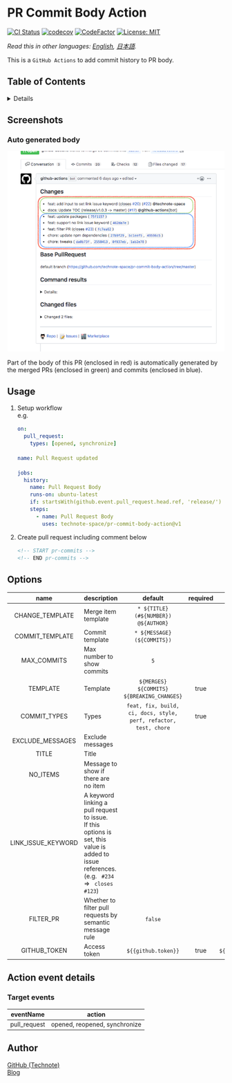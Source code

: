 # PR Commit Body Action

[![CI Status](https://github.com/technote-space/pr-commit-body-action/workflows/CI/badge.svg)](https://github.com/technote-space/pr-commit-body-action/actions)
[![codecov](https://codecov.io/gh/technote-space/pr-commit-body-action/branch/master/graph/badge.svg)](https://codecov.io/gh/technote-space/pr-commit-body-action)
[![CodeFactor](https://www.codefactor.io/repository/github/technote-space/pr-commit-body-action/badge)](https://www.codefactor.io/repository/github/technote-space/pr-commit-body-action)
[![License: MIT](https://img.shields.io/badge/License-MIT-blue.svg)](https://github.com/technote-space/pr-commit-body-action/blob/master/LICENSE)

*Read this in other languages: [English](README.md), [日本語](README.ja.md).*

This is a `GitHub Actions` to add commit history to PR body.

## Table of Contents

<!-- START doctoc generated TOC please keep comment here to allow auto update -->
<!-- DON'T EDIT THIS SECTION, INSTEAD RE-RUN doctoc TO UPDATE -->
<details>
<summary>Details</summary>

- [Screenshots](#screenshots)
  - [Auto generated body](#auto-generated-body)
- [Usage](#usage)
- [Options](#options)
  - [CHANGE_TEMPLATE](#change_template)
  - [COMMIT_TEMPLATE](#commit_template)
  - [MAX_COMMITS](#max_commits)
  - [TEMPLATE](#template)
  - [COMMIT_TYPES](#commit_types)
  - [EXCLUDE_MESSAGES](#exclude_messages)
  - [TITLE](#title)
  - [NO_ITEMS](#no_items)
  - [LINK_ISSUE_KEYWORD](#link_issue_keyword)
  - [FILTER_PR](#filter_pr)
- [Action event details](#action-event-details)
  - [Target events](#target-events)
- [Author](#author)

</details>
<!-- END doctoc generated TOC please keep comment here to allow auto update -->

## Screenshots
### Auto generated body
![pr-body](https://raw.githubusercontent.com/technote-space/pr-commit-body-action/images/pr-body.png)

Part of the body of this PR (enclosed in red) is automatically generated by the merged PRs (enclosed in green) and commits (enclosed in blue).

## Usage
1. Setup workflow  
    e.g.
    ```yaml
    on:
      pull_request:
        types: [opened, synchronize]
    
    name: Pull Request updated
    
    jobs:
      history:
        name: Pull Request Body
        runs-on: ubuntu-latest
        if: startsWith(github.event.pull_request.head.ref, 'release/')
        steps:
          - name: Pull Request Body
            uses: technote-space/pr-commit-body-action@v1
    ```
1. Create pull request including comment below
    ```markdown
    <!-- START pr-commits -->
    <!-- END pr-commits -->
    ```

## Options
| name | description | default | required | e.g. |
|:---:|:---|:---:|:---:|:---:|
|CHANGE_TEMPLATE|Merge item template|`* ${TITLE} (#${NUMBER}) @${AUTHOR}`| |`- ${TITLE}`|
|COMMIT_TEMPLATE|Commit template|`* ${MESSAGE} (${COMMITS})`| |`- ${MESSAGE}`|
|MAX_COMMITS|Max number to show commits|`5`| |`3`|
|TEMPLATE|Template|`${MERGES}`<br>`${COMMITS}`<br>`${BREAKING_CHANGES}`|true|`${MERGES}`|
|COMMIT_TYPES|Types|`feat, fix, build, ci, docs, style, perf, refactor, test, chore`|true|`feat, fix, chore`|
|EXCLUDE_MESSAGES|Exclude messages| | |`tweaks`|
|TITLE|Title| | |`Changes:`|
|NO_ITEMS|Message to show if there are no item| | |`- no item`|
|LINK_ISSUE_KEYWORD|A keyword linking a pull request to issue.<br>If this options is set, this value is added to issue references.<br>(e.g. ` #234` => ` closes #123`)| | |`closes`|
|FILTER_PR|Whether to filter pull requests by semantic message rule|`false`| |`true`|
|GITHUB_TOKEN|Access token|`${{github.token}}`|true|`${{secrets.ACCESS_TOKEN}}`|

## Action event details
### Target events
| eventName | action |
|:---:|:---:|
|pull_request|opened, reopened, synchronize|

## Author
[GitHub (Technote)](https://github.com/technote-space)  
[Blog](https://technote.space)
